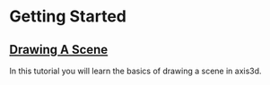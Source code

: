 Getting Started
===============

## [Drawing A Scene](drawing-a-scene.md)

In this tutorial you will learn the basics of drawing a scene in axis3d.
